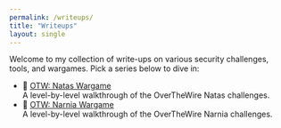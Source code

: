 ```yaml
---
permalink: /writeups/
title: "Writeups"
layout: single
---
```


Welcome to my collection of write-ups on various security challenges, tools, and wargames. Pick a series below to dive in:

- 🔗 [OTW: Natas Wargame](/writeups/otw/natas/)  
  A level-by-level walkthrough of the OverTheWire Natas challenges.
- 🔗 [OTW: Narnia Wargame](/writeups/otw/narnia/)  
  A level-by-level walkthrough of the OverTheWire Narnia challenges.

